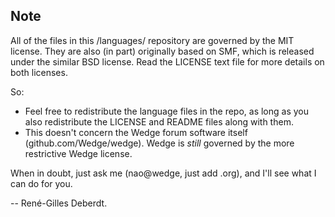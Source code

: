 
Note
----

All of the files in this /languages/ repository are governed by the MIT license.
They are also (in part) originally based on SMF, which is released under the similar BSD license.
Read the LICENSE text file for more details on both licenses.

So:

- Feel free to redistribute the language files in the repo, as long as you also redistribute the LICENSE and README files along with them.
- This doesn't concern the Wedge forum software itself (github.com/Wedge/wedge). Wedge is *still* governed by the more restrictive Wedge license.

When in doubt, just ask me (nao@wedge, just add .org), and I'll see what I can do for you.

-- René-Gilles Deberdt.
